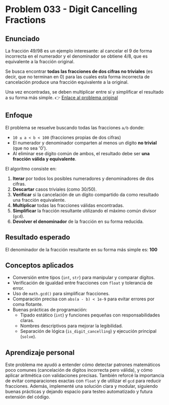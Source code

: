 # Problem 033 - Digit Cancelling Fractions
## Enunciado
La fracción 49/98 es un ejemplo interesante: al cancelar el 9 de forma incorrecta en el numerador y el denominador se obtiene 4/8, que es equivalente a la fracción original.

Se busca encontrar **todas las fracciones de dos cifras no triviales** (es decir, que no terminan en 0) para las cuales esta forma incorrecta de cancelación produce una fracción equivalente a la original.

Una vez encontradas, se deben multiplicar entre sí y simplificar el resultado a su forma más simple.
👉 [Enlace al problema original](https://projecteuler.net/problem=33)

## Enfoque
El problema se resuelve buscando todas las fracciones `a/b` donde:

* `10 ≤ a < b < 100` (fracciones propias de dos cifras)
* El numerador y denominador comparten al menos un dígito **no trivial** (que no sea '0').
* Al eliminar ese dígito común de ambos, el resultado debe ser **una fracción válida y equivalente**.

El algoritmo consiste en:

1. **Iterar** por todos los posibles numeradores y denominadores de dos cifras.
2. **Descartar** casos triviales (como 30/50).
3. **Verificar** si la cancelación de un dígito compartido da como resultado una fracción equivalente.
4. **Multiplicar** todas las fracciones válidas encontradas.
5. **Simplificar** la fracción resultante utilizando el máximo común divisor (`gcd`).
6. **Devolver el denominador** de la fracción en su forma reducida.

## Resultado esperado
El denominador de la fracción resultante en su forma más simple es: **100**

## Conceptos aplicados
* Conversión entre tipos (`int`, `str`) para manipular y comparar dígitos.
* Verificación de igualdad entre fracciones con `float` y tolerancia de error.
* Uso de `math.gcd()` para simplificar fracciones.
* Comparación precisa con `abs(a - b) < 1e-9` para evitar errores por coma flotante.
* Buenas prácticas de programación:
  * Tipado estático (`int`) y funciones pequeñas con responsabilidades claras.
  * Nombres descriptivos para mejorar la legibilidad.
  * Separación de lógica (`is_digit_cancelling`) y ejecución principal (`solve`).

## Aprendizaje personal
Este problema me ayudó a entender cómo detectar patrones matemáticos poco comunes (cancelación de dígitos incorrecta pero válida), y cómo aplicar aritmética con validaciones precisas. También reforcé la importancia de evitar comparaciones exactas con `float` y de utilizar el `gcd` para reducir fracciones. Además, implementé una solución clara y modular, siguiendo buenas prácticas y dejando espacio para testeo automatizado y futura extensión del código.